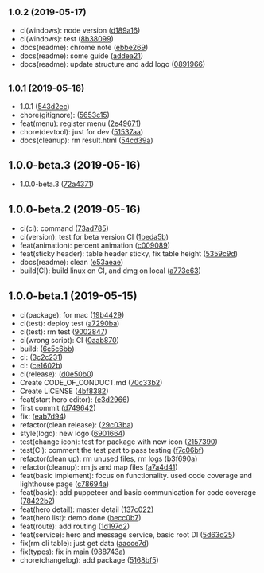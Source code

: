 ## <small>1.0.2 (2019-05-17)</small>

* ci(windows): node version ([d189a16](https://github.com/dreambo8563/angular-electron-hero/commit/d189a16))
* ci(windows): test ([8b38099](https://github.com/dreambo8563/angular-electron-hero/commit/8b38099))
* docs(readme): chrome note ([ebbe269](https://github.com/dreambo8563/angular-electron-hero/commit/ebbe269))
* docs(readme): some guide ([addea21](https://github.com/dreambo8563/angular-electron-hero/commit/addea21))
* docs(readme): update structure and add logo ([0891966](https://github.com/dreambo8563/angular-electron-hero/commit/0891966))



## <small>1.0.1 (2019-05-16)</small>

* 1.0.1 ([543d2ec](https://github.com/dreambo8563/angular-electron-hero/commit/543d2ec))
* chore(gitignore): ([5653c15](https://github.com/dreambo8563/angular-electron-hero/commit/5653c15))
* feat(menu): register menu ([2e49671](https://github.com/dreambo8563/angular-electron-hero/commit/2e49671))
* chore(devtool): just for dev ([51537aa](https://github.com/dreambo8563/angular-electron-hero/commit/51537aa))
* docs(cleanup): rm result.html ([54cd39a](https://github.com/dreambo8563/angular-electron-hero/commit/54cd39a))



## 1.0.0-beta.3 (2019-05-16)

* 1.0.0-beta.3 ([72a4371](https://github.com/dreambo8563/angular-electron-hero/commit/72a4371))



## 1.0.0-beta.2 (2019-05-16)

* ci(ci): command ([73ad785](https://github.com/dreambo8563/angular-electron-hero/commit/73ad785))
* ci(version): test for beta version CI ([1beda5b](https://github.com/dreambo8563/angular-electron-hero/commit/1beda5b))
* feat(animation): percent animation ([c009089](https://github.com/dreambo8563/angular-electron-hero/commit/c009089))
* feat(sticky header): table header sticky, fix table height ([5359c9d](https://github.com/dreambo8563/angular-electron-hero/commit/5359c9d))
* docs(readme): clean ([e53aeae](https://github.com/dreambo8563/angular-electron-hero/commit/e53aeae))
* build(CI): build linux on CI, and dmg on local ([a773e63](https://github.com/dreambo8563/angular-electron-hero/commit/a773e63))



## 1.0.0-beta.1 (2019-05-15)

* ci(package): for mac ([19b4429](https://github.com/dreambo8563/angular-electron-hero/commit/19b4429))
* ci(test): deploy test ([a7290ba](https://github.com/dreambo8563/angular-electron-hero/commit/a7290ba))
* ci(test): rm test ([9002847](https://github.com/dreambo8563/angular-electron-hero/commit/9002847))
* ci(wrong script): CI ([0aab870](https://github.com/dreambo8563/angular-electron-hero/commit/0aab870))
* build: ([6c5c6bb](https://github.com/dreambo8563/angular-electron-hero/commit/6c5c6bb))
* ci: ([3c2c231](https://github.com/dreambo8563/angular-electron-hero/commit/3c2c231))
* ci: ([ce1602b](https://github.com/dreambo8563/angular-electron-hero/commit/ce1602b))
* ci(release): ([d0e50b0](https://github.com/dreambo8563/angular-electron-hero/commit/d0e50b0))
* Create CODE_OF_CONDUCT.md ([70c33b2](https://github.com/dreambo8563/angular-electron-hero/commit/70c33b2))
* Create LICENSE ([4bf8382](https://github.com/dreambo8563/angular-electron-hero/commit/4bf8382))
* feat(start hero editor): ([e3d2966](https://github.com/dreambo8563/angular-electron-hero/commit/e3d2966))
* first commit ([d749642](https://github.com/dreambo8563/angular-electron-hero/commit/d749642))
* fix: ([eab7d94](https://github.com/dreambo8563/angular-electron-hero/commit/eab7d94))
* refactor(clean release): ([29c03ba](https://github.com/dreambo8563/angular-electron-hero/commit/29c03ba))
* style(logo): new logo ([6901664](https://github.com/dreambo8563/angular-electron-hero/commit/6901664))
* test(change icon): test for package with new icon ([2157390](https://github.com/dreambo8563/angular-electron-hero/commit/2157390))
* test(CI): comment the test part to pass testing ([f7c06bf](https://github.com/dreambo8563/angular-electron-hero/commit/f7c06bf))
* refactor(clean up): rm unused files, rm logs ([b3f690a](https://github.com/dreambo8563/angular-electron-hero/commit/b3f690a))
* refactor(cleanup): rm js and map files ([a7a4d41](https://github.com/dreambo8563/angular-electron-hero/commit/a7a4d41))
* feat(basic implement): focus on functionality. used code coverage and lighthouse page ([c78694a](https://github.com/dreambo8563/angular-electron-hero/commit/c78694a))
* feat(basic): add puppeteer and basic communication for code coverage ([78422b2](https://github.com/dreambo8563/angular-electron-hero/commit/78422b2))
* feat(hero detail): master detail ([137c022](https://github.com/dreambo8563/angular-electron-hero/commit/137c022))
* feat(hero list): demo done ([becc0b7](https://github.com/dreambo8563/angular-electron-hero/commit/becc0b7))
* feat(route): add routing ([1d197d2](https://github.com/dreambo8563/angular-electron-hero/commit/1d197d2))
* feat(service): hero and message service, basic root DI ([5d63d25](https://github.com/dreambo8563/angular-electron-hero/commit/5d63d25))
* fix(rm cli table): just get data ([aacce7d](https://github.com/dreambo8563/angular-electron-hero/commit/aacce7d))
* fix(types): fix in main ([988743a](https://github.com/dreambo8563/angular-electron-hero/commit/988743a))
* chore(changelog): add package ([5168bf5](https://github.com/dreambo8563/angular-electron-hero/commit/5168bf5))



